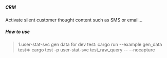 ##### CRM
Activate silent customer thought content such as SMS or email...


##### How to use
> 1.user-stat-svc
>    gen data for dev test:  cargo run --example gen_data
>    test=> cargo test -p user-stat-svc test_raw_query -- --nocapture

